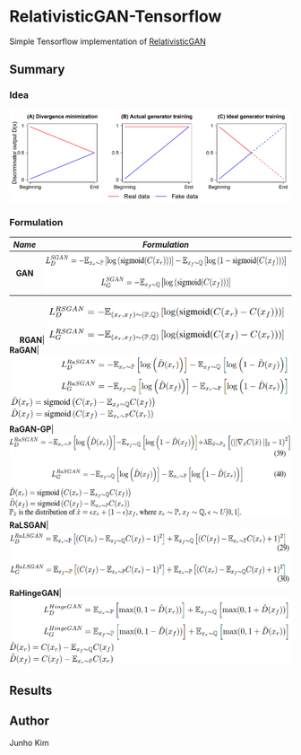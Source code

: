 # RelativisticGAN-Tensorflow
Simple Tensorflow implementation of [RelativisticGAN](https://arxiv.org/pdf/1807.00734.pdf)

## Summary
### Idea
![idea](./assests/idea.png)

### Formulation
*Name* | *Formulation*
:---: | :---: |
**GAN**| <img src = './assests/formulation/original_gan.png' height = '70px'>
　
**RGAN**| <img src = './assests/formulation/RGAN.png' height = '70px'>
　
**RaGAN**| <img src = './assests/formulation/RaGAN.png' height = '120px'>
　
**RaGAN-GP**| <img src = './assests/formulation/RaGAN-GP.png' height = '150px'>
　
**RaLSGAN**| <img src = './assests/formulation/RaLSGAN.png' height = '100px'>
　
**RaHingeGAN**| <img src = './assests/formulation/RaHingeGAN.png' height = '120px'>

## Results

## Author
Junho Kim
